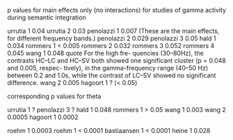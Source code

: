 p values for main effects only (no interactions) for studies of gamma activity during semantic integration

urrutia		1	0.04
urrutia		2	0.03
penolazzi	1	0.007	(These are the main effects, for different frequency bands.)
penolazzi	2	0.029
penolazzi	3	0.05
hald		1	0.034
rommers		1	< 0.005
rommers		2	0.032
rommers		3	0.052
rommers		4	0.045
wang		1	0.048 quote For the high fre- quencies (30–80Hz), the contrasts HC–LC and HC–SV both showed one significant cluster (p = 0.048 and 0.005, respec- tively), in the gamma-frequency range (40–50 Hz) between 0.2 and 1.0s, while the contrast of LC–SV showed no significant difference.
wang		2	0.005
hagoort		1	? (< 0.05)




corresponding p values for theta

urrutia		1	?
penolazzi	3	?
hald		1	0.048
rommers		1	> 0.05
wang		1	0.003 
wang		2	0.0005
hagoort		1	0.0002

roehm		1	0.0003
roehm		1	< 0.0001
bastiaansen 	1	< 0.0001
heine		1	0.028